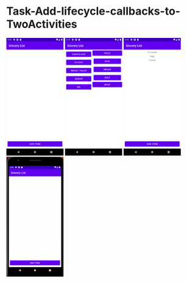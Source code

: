 # Task-Add-lifecycle-callbacks-to-TwoActivities

<img src="c1.png" width="150">

<img src="c2.png" width="150">

<img src="c3.png" width="150">

<img src="cg.gif" width="150">
